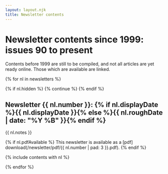 ```yaml
---
layout: layout.njk
title: Newsletter contents
---
```


# Newsletter contents since 1999: issues 90 to present

Contents before 1999 are still to be compiled,
and not all articles are yet ready online.
Those which are available are linked.

<nav class="newsletter-contents">

{% for nl in newsletters %}

{% if nl.hidden %}
{% continue %}
{% endif %}

<section id="newsletter-{{ nl.number }}">
	<a name="{{ n1.number }}"></a> <!-- anchor tag so that can link directly to an edition from elsewhere on site -->

## <span class="newsletter-number">Newsletter {{ nl.number }}:</span> {% if nl.displayDate %}{{ nl.displayDate }}{% else %}{{ nl.roughDate | date: "%Y %B" }}{% endif %}

{{ nl.notes }}

{% if nl.pdfAvailable %}
This newsletter is available as a [pdf] download(/newsletter/pdf/{{ nl.number | pad: 3 }}.pdf).
{% endif %}

{% include contents with nl %}

</section>

{% endfor %}

</nav>
